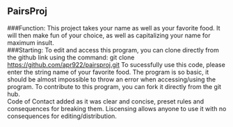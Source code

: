 ## PairsProj
###Function:
This project takes your name as well as your favorite food.  It will then make fun of your choice, as well as capitalizing your name for maximum insult.  
###Starting:
To edit and access this program, you can clone directly from the github link using the command:
git clone https://github.com/apr922/pairsproj.git
To sucessfully use this code, please enter the string name of your favorite food.  The program is so basic, it should be almost impossible to throw an error when accessing/using the program.
To contribute to this program, you can fork it directly from the git hub.  
Code of Contact added as it was clear and concise, preset rules and consequences for breaking them.
Liscensing allows anyone to use it with no consequences for editing/distribution.



